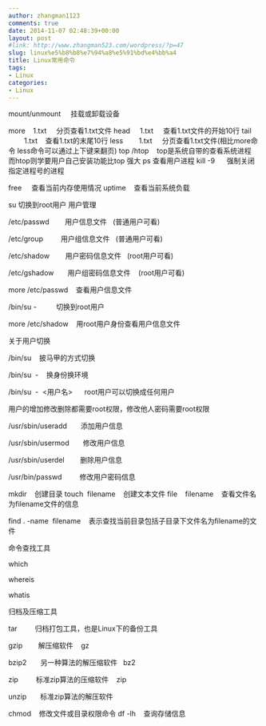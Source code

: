 ```yaml
---
author: zhangman1123
comments: true
date: 2014-11-07 02:48:39+00:00
layout: post
#link: http://www.zhangman523.com/wordpress/?p=47
slug: linux%e5%b8%b8%e7%94%a8%e5%91%bd%e4%bb%a4
title: Linux常用命令
tags:
- Linux
categories:
- Linux
---
```


mount/unmount     挂载或卸载设备

more    1.txt     分页查看1.txt文件
head     1.txt     查看1.txt文件的开始10行
tail         1.txt    查看1.txt的末尾10行
less        1.txt     分页查看1.txt文件(相比more命令 less命令可以通过上下键来翻页)
top /htop    top是系统自带的查看系统进程    而htop则学要用户自己安装功能比top 强大
ps 查看用户进程
kill -9  <PID>    强制关闭指定进程号的进程

free     查看当前内存使用情况
uptime    查看当前系统负载

su 切换到root用户
用户管理

/etc/passwd        用户信息文件   (普通用户可看)

/etc/group         用户组信息文件   (普通用户可看)

/etc/shadow        用户密码信息文件   (root用户可看)

/etc/gshadow       用户组密码信息文件    (root用户可看)

more /etc/passwd    查看用户信息文件

/bin/su -          切换到root用户

more /etc/shadow    用root用户身份查看用户信息文件

关于用户切换

/bin/su    披马甲的方式切换

/bin/su  -    换身份换环境

/bin/su  -  <用户名>      root用户可以切换成任何用户



用户的增加修改删除都需要root权限，修改他人密码需要root权限



/usr/sbin/useradd       添加用户信息

/usr/sbin/usermod       修改用户信息

/usr/sbin/userdel        删除用户信息

/usr/bin/passwd         修改用户密码信息

mkdir    创建目录
touch  filename    创建文本文件
file    filename    查看文件名为filename文件的信息

find . -name  filename    表示查找当前目录包括子目录下文件名为filename的文件

命令查找工具

which

whereis

whatis



归档及压缩工具

tar         归档打包工具，也是Linux下的备份工具

gzip        解压缩软件    gz

bzip2       另一种算法的解压缩软件   bz2

zip         标准zip算法的压缩软件    zip

unzip       标准zip算法的解压软件

chmod    修改文件或目录权限命令
df -lh    查询存储信息
